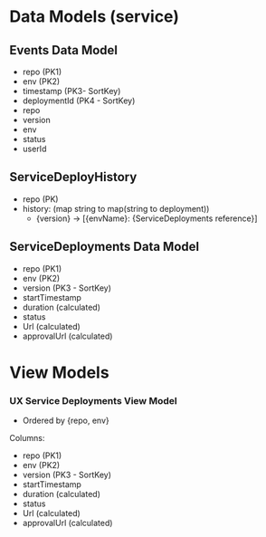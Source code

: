 # Data Models (service)

## Events Data Model
* repo (PK1) 
* env (PK2)
* timestamp (PK3- SortKey)
* deploymentId (PK4 - SortKey)
* repo
* version
* env
* status
* userId

## ServiceDeployHistory

* repo (PK)
* history: (map string to map(string to deployment))
   * {version} -> [{envName}: {ServiceDeployments reference}]

## ServiceDeployments Data Model

* repo (PK1)
* env (PK2)
* version (PK3 - SortKey)
* startTimestamp
* duration (calculated)
* status
* Url (calculated)
* approvalUrl (calculated)

# View Models

### UX Service Deployments View Model
* Ordered by {repo, env}

Columns:
* repo (PK1)
* env (PK2)
* version (PK3 - SortKey)
* startTimestamp
* duration (calculated)
* status
* Url (calculated)
* approvalUrl (calculated)